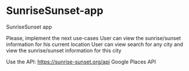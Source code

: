 # SunriseSunset-app
SunriseSunset app

Please, implement the next use-cases
User can view the sunrise/sunset information for his current location
User can view search for any city and view the sunrise/sunset information for this city

Use the API:
https://sunrise-sunset.org/api 
Google Places API

